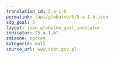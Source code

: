 ```yaml
---
translation_id: 5-a-1-b
permalink: /api/globalne/5/5-a-1-b.json
sdg_goal: 5
layout: json_globalne_goal_indicator
indicator: "5.a.1.b"
zmienne: ogółem
kategorie: null
source_url: www.stat.gov.pl
---
```

